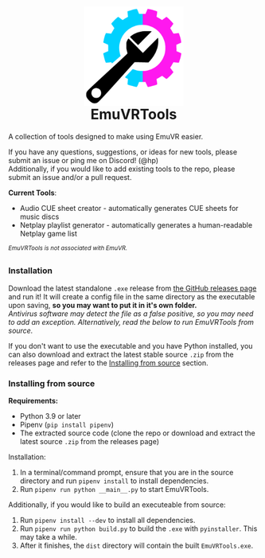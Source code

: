 <p align="center" style="margin-bottom: 0px !important;">
  <img width="200" src="logo.png" alt="EmuVRTools Logo" align="center">
</p>
<h1 align="center" style="margin-top: 0px;">EmuVRTools</h1>

A collection of tools designed to make using EmuVR easier.

If you have any questions, suggestions, or ideas for new tools, please submit an issue or ping me on Discord! (@hp)  
Additionally, if you would like to add existing tools to the repo, please submit an issue and/or a pull request.

**Current Tools**:
- Audio CUE sheet creator - automatically generates CUE sheets for music discs
- Netplay playlist generator - automatically generates a human-readable Netplay game list

<sup>*EmuVRTools is not associated with EmuVR.*</sup>

### Installation
Download the latest standalone `.exe` release from [the GitHub releases page](https://github.com/hpenney2/EmuVRTools/releases) and run it!
It will create a config file in the same directory as the executable upon saving, **so you may want to put it in it's own folder.**  
*Antivirus software may detect the file as a false positive, so you may need to add an exception. Alternatively, read the below to run EmuVRTools from source.*

If you don't want to use the executable and you have Python installed,
you can also download and extract the latest stable source `.zip` from the releases page and refer to the [Installing from source](#installing-from-source) section.

### Installing from source
**Requirements:**
- Python 3.9 or later
- Pipenv (`pip install pipenv`)
- The extracted source code (clone the repo or download and extract the latest source `.zip` from the releases page)

Installation:
1. In a terminal/command prompt, ensure that you are in the source directory and run `pipenv install` to install dependencies.
2. Run `pipenv run python __main__.py` to start EmuVRTools.

Additionally, if you would like to build an executeable from source:
1. Run `pipenv install --dev` to install all dependencies.
2. Run `pipenv run python build.py` to build the `.exe` with `pyinstaller`. This may take a while.
3. After it finishes, the `dist` directory will contain the built `EmuVRTools.exe`.